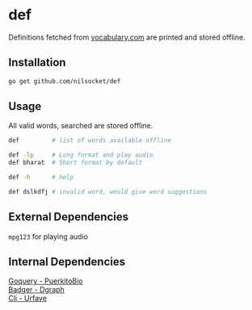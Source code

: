 # def

Definitions fetched from [vocabulary.com](https://vocabulary.com) are printed and stored offline.

## Installation

```sh
go get github.com/nilsocket/def
```

## Usage

All valid words, searched are stored offline.

```sh
def         # list of words available offline

def -lp     # Long format and play audio
def bharat  # Short format by default

def -h      # help

def dslkdfj # invalid word, would give word suggestions
```

## External Dependencies

`mpg123` for playing audio

## Internal Dependencies

[Goquery - PuerkitoBio](github.com/PuerkitoBio/goquery)  
[Badger - Dgraph](github.com/dgraph-io/badger/v2)  
[Cli - Urfave](github.com/urfave/cli/v2)
